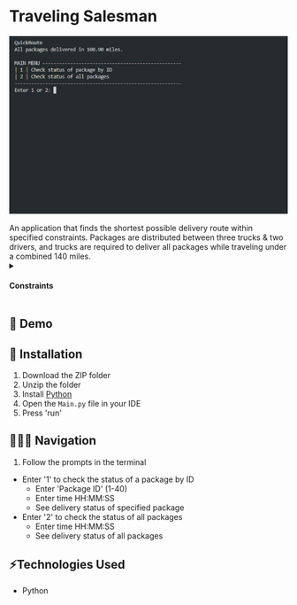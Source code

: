 # Traveling Salesman
<p align="center">
  <img src="traveling-salesman.gif" />  
</p>
An application that finds the shortest possible delivery route within specified constraints. Packages are distributed between three trucks & two drivers, and trucks are required to deliver all packages while traveling under a combined 140 miles.

<details>
  <summary><h4>Constraints</h4></summary>
    * Each truck can carry a maximum of 16 packages, and the ID number of each package is unique.
    * The trucks travel at an average speed of 18 miles per hour and have an infinite amount of gas with no need to stop.
    * There are no collisions.
    * Three trucks and two drivers are available for deliveries. Each driver stays with the same truck as long as that truck is in service.
    * Drivers leave the hub no earlier than 8:00 a.m., with the truck loaded, and can return to the hub for packages if needed. 
    * The delivery and loading times are instantaneous, i.e., no time passes while at a delivery or when moving packages to a truck at the hub (that time is factored into the calculation of the average speed of the trucks).
    * There is up to one special note associated with a package.
    * The delivery address for package #9, Third District Juvenile Court, is wrong and will be corrected at 10:20 a.m. WGUPS is aware that the address is incorrect and will be updated at 10:20 a.m. However, WGUPS does not know the correct address (410 S State St., Salt Lake City, UT 84111) until 10:20 a.m.
    * The distances provided in the WGUPS Distance Table are equal regardless of the direction traveled.
    * The day ends when all 40 packages have been delivered.
</details>

## 🔗 Demo

## 🔧 Installation
1. Download the ZIP folder
2. Unzip the folder
3. Install [Python](https://www.python.org/downloads/)
4. Open the ```Main.py``` file in your IDE
5. Press 'run'

## 👩🏻‍💻 Navigation
1. Follow the prompts in the terminal
  * Enter '1' to check the status of a package by ID
    * Enter 'Package ID' (1-40)
    * Enter time HH:MM:SS
    * See delivery status of specified package
  * Enter '2' to check the status of all packages
    * Enter time HH:MM:SS
    * See delivery status of all packages

## ⚡️Technologies Used
* Python
